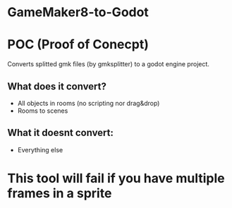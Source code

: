 # GameMaker8-to-Godot

# POC (Proof of Conecpt)

Converts splitted gmk files (by gmksplitter) to a godot engine project.

## What does it convert?
  - All objects in rooms (no scripting nor drag&drop)
  - Rooms to scenes
## What it doesnt convert:
  - Everything else
  
# This tool will fail if you have multiple frames in a sprite
